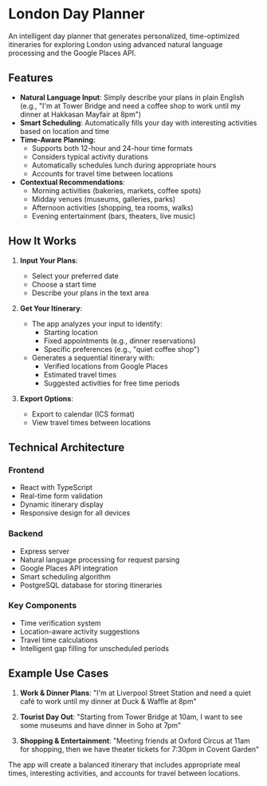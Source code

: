 # London Day Planner

An intelligent day planner that generates personalized, time-optimized itineraries for exploring London using advanced natural language processing and the Google Places API.

## Features

- **Natural Language Input**: Simply describe your plans in plain English (e.g., "I'm at Tower Bridge and need a coffee shop to work until my dinner at Hakkasan Mayfair at 8pm")
- **Smart Scheduling**: Automatically fills your day with interesting activities based on location and time
- **Time-Aware Planning**: 
  - Supports both 12-hour and 24-hour time formats
  - Considers typical activity durations
  - Automatically schedules lunch during appropriate hours
  - Accounts for travel time between locations
- **Contextual Recommendations**:
  - Morning activities (bakeries, markets, coffee spots)
  - Midday venues (museums, galleries, parks)
  - Afternoon activities (shopping, tea rooms, walks)
  - Evening entertainment (bars, theaters, live music)

## How It Works

1. **Input Your Plans**:
   - Select your preferred date
   - Choose a start time
   - Describe your plans in the text area

2. **Get Your Itinerary**:
   - The app analyzes your input to identify:
     - Starting location
     - Fixed appointments (e.g., dinner reservations)
     - Specific preferences (e.g., "quiet coffee shop")
   - Generates a sequential itinerary with:
     - Verified locations from Google Places
     - Estimated travel times
     - Suggested activities for free time periods

3. **Export Options**:
   - Export to calendar (ICS format)
   - View travel times between locations

## Technical Architecture

### Frontend
- React with TypeScript
- Real-time form validation
- Dynamic itinerary display
- Responsive design for all devices

### Backend
- Express server
- Natural language processing for request parsing
- Google Places API integration
- Smart scheduling algorithm
- PostgreSQL database for storing itineraries

### Key Components
- Time verification system
- Location-aware activity suggestions
- Travel time calculations
- Intelligent gap filling for unscheduled periods

## Example Use Cases

1. **Work & Dinner Plans**:
   "I'm at Liverpool Street Station and need a quiet café to work until my dinner at Duck & Waffle at 8pm"

2. **Tourist Day Out**:
   "Starting from Tower Bridge at 10am, I want to see some museums and have dinner in Soho at 7pm"

3. **Shopping & Entertainment**:
   "Meeting friends at Oxford Circus at 11am for shopping, then we have theater tickets for 7:30pm in Covent Garden"

The app will create a balanced itinerary that includes appropriate meal times, interesting activities, and accounts for travel between locations.
